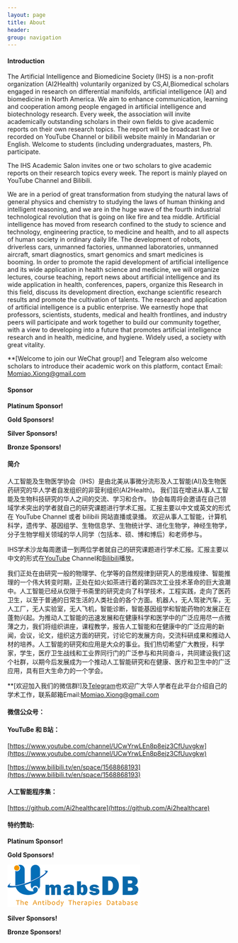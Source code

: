 ```yaml
---
layout: page
title: About
header:
group: navigation
---
```


#### Introduction

The Artificial Intelligence and Biomedicine Society (IHS) is a non-profit organization (AI2Health) voluntarily organized by CS,AI,Biomedical scholars engaged in research on differential manifolds, artificial intelligence (AI) and biomedicine in North America. We aim to enhance communication, learning and cooperation among people engaged in artificial intelligence and biotechnology research. Every week, the association will invite academically outstanding scholars in their own fields to give academic reports on their own research topics. The report will be broadcast live or recorded on YouTube Channel or bilibili website mainly in Mandarian or English. Welcome to students (including undergraduates, masters, Ph. participate.

The IHS Academic Salon invites one or two scholars to give academic reports on their research topics every week. The report is mainly played on YouTube Channel and Bilibili.

We are in a period of great transformation from studying the natural laws of general physics and chemistry to studying the laws of human thinking and intelligent reasoning, and we are in the huge wave of the fourth industrial technological revolution that is going on like fire and tea middle. Artificial intelligence has moved from research confined to the study to science and technology, engineering practice, to medicine and health, and to all aspects of human society in ordinary daily life. The development of robots, driverless cars, unmanned factories, unmanned laboratories, unmanned aircraft, smart diagnostics, smart genomics and smart medicines is booming. In order to promote the rapid development of artificial intelligence and its wide application in health science and medicine, we will organize lectures, course teaching, report news about artificial intelligence and its wide application in health, conferences, papers, organize this Research in this field, discuss its development direction, exchange scientific research results and promote the cultivation of talents. The research and application of artificial intelligence is a public enterprise. We earnestly hope that professors, scientists, students, medical and health frontlines, and industry peers will participate and work together to build our community together, with a view to developing into a future that promotes artificial intelligence research and in health, medicine, and hygiene. Widely used, a society with great vitality.

**[Welcome to join our WeChat group!] and Telegram also welcome scholars to introduce their academic work on this platform, contact Email: [Momiao.Xiong@gmail.com](mailto:Momiao.Xiong@gmail.com)

#### Sponsor

**Platinum Sponsor!**

**Gold Sponsors!**

**Silver Sponsors!**

**Bronze Sponsors!**


#### 简介

人工智能及生物医学协会（IHS）是由北美从事微分流形及人工智能(AI)及生物医药研究的华人学者自发组织的非营利组织(AI2Health)。 我们旨在增进从事人工智能及生物科技研究的华人之间的交流、学习和合作。 协会每周将会邀请在自己领域学术突出的学者就自己的研究课题进行学术汇报。汇报主要以中文或英文的形式在 YouTube Channel 或者 bilibili 网站直播或录播。 欢迎从事人工智能，计算机科学，遗传学、基因组学、生物信息学、生物统计学、进化生物学，神经生物学，分子生物学相关领域的华人同学（包括本、硕、博和博后）和老师参与。

IHS学术沙龙每周邀请一到两位学者就自己的研究课题进行学术汇报。汇报主要以中文的形式在[YouTube](https://www.youtube.com/channel/UCwYrwLEn8p8ejz3CfUuvgkw) Channel和[Bilibili](https://space.bilibili.com/2056525058)播放。

我们正处在由研究一般的物理学、化学等的自然规律到研究人的思维规律、智能推理的一个伟大转变时期，正处在如火如茶进行着的第四次工业技术革命的巨大浪潮中。人工智能已经从仅限于书斋里的研究走向了科学技术，工程实践，走向了医药卫生，以至于普通的日常生活的人类社会的各个方面。机器人，无人驾驶汽车，无人工厂，无人实验室，无人飞机，智能诊断，智能基因组学和智能药物的发展正在蓬勃兴起。为推动人工智能的迅速发展和在健康科学和医学中的广泛应用尽一点微薄之力，我们将组织讲座，课程教学，报告人工智能和在健康中的广泛应用的新闻，会议，论文，组织这方面的研究，讨论它的发展方向，交流科研成果和推动人材的培养。人工智能的研究和应用是大众的事业。我们热切希望广大教授，科学家，学生，医疗卫生战线和工业界同行门的广泛参与和共同奋斗，共同建设我们这个社群，以期今后发展成为一个推动人工智能研究和在健康、医疗和卫生中的广泛应用，具有巨大生命力的一个学会。

**[欢迎加入我们的微信群!]及[Telegram](https://t.me/+Nr2vEpia2fIwMjIx)也欢迎广大华人学者在此平台介绍自己的学术工作，联系邮箱Email:[Momiao.Xiong@gmail.com](mailto:Momiao.Xiong@gmail.com)

#### 微信公众号：

#### YouTuBe 和 B站：

[https://www.youtube.com/channel/UCwYrwLEn8p8ejz3CfUuvgkw](https://www.youtube.com/channel/UCwYrwLEn8p8ejz3CfUuvgkw)

[https://www.bilibili.tv/en/space/1568868193](https://www.bilibili.tv/en/space/1568868193)

#### 人工智能程序集：

[https://github.com/Ai2healthcare](https://github.com/Ai2healthcare)

#### 特约赞助:

**Platinum Sponsor!**


**Gold Sponsors!**

[<img alt="" src="images/Umabs-2022.png" />](https://umabs.com/)

**Silver Sponsors!**


**Bronze Sponsors!**

